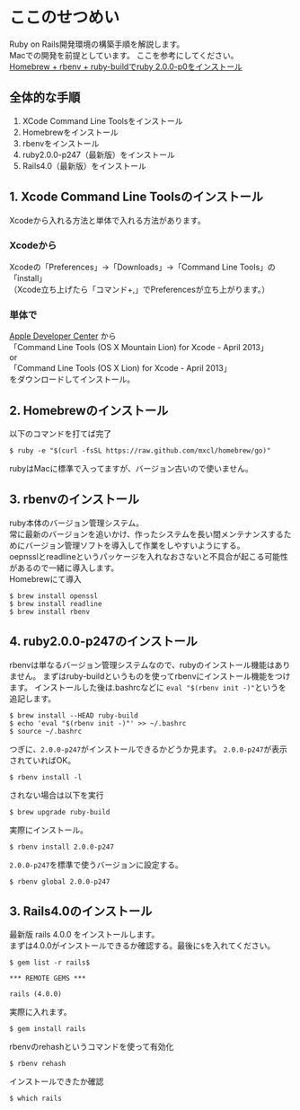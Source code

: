# ここのせつめい
Ruby on Rails開発環境の構築手順を解説します。  
Macでの開発を前提としています。
ここを参考にしてください。  
[Homebrew + rbenv + ruby-buildでruby 2.0.0-p0をインストール](http://qiita.com/s-yamaz@github/items/b38b330b44f517f3c77c)

## 全体的な手順
1. XCode Command Line Toolsをインストール
2. Homebrewをインストール
3. rbenvをインストール
4. ruby2.0.0-p247（最新版）をインストール
5. Rails4.0（最新版）をインストール


## 1. Xcode Command Line Toolsのインストール
Xcodeから入れる方法と単体で入れる方法があります。

### Xcodeから
Xcodeの「Preferences」→「Downloads」→「Command Line Tools」の「install」  
（Xcode立ち上げたら「コマンド+,」でPreferencesが立ち上がります。）

### 単体で
[Apple Developer Center](https://developer.apple.com/downloads/index.action) から  
「Command Line Tools (OS X Mountain Lion) for Xcode - April 2013」  
or  
「Command Line Tools (OS X Lion) for Xcode - April 2013」  
をダウンロードしてインストール。


## 2. Homebrewのインストール
以下のコマンドを打てば完了    

	$ ruby -e "$(curl -fsSL https://raw.github.com/mxcl/homebrew/go)"

rubyはMacに標準で入ってますが、バージョン古いので使いません。

## 3. rbenvのインストール
ruby本体のバージョン管理システム。  
常に最新のバージョンを追いかけ、作ったシステムを長い間メンテナンスするためにバージョン管理ソフトを導入して作業をしやすいようにする。  
oepnsslとreadlineというパッケージを入れなおさないと不具合が起こる可能性があるので一緒に導入します。  
Homebrewにて導入  

	$ brew install openssl  
	$ brew install readline  
	$ brew install rbenv  


## 4. ruby2.0.0-p247のインストール
rbenvは単なるバージョン管理システムなので、rubyのインストール機能はありません。
まずはruby-buildというものを使ってrbenvにインストール機能をつけます。
インストールした後は.bashrcなどに ```eval "$(rbenv init -)"```というを追記します。

	$ brew install --HEAD ruby-build
	$ echo 'eval "$(rbenv init -)"' >> ~/.bashrc
	$ source ~/.bashrc

つぎに、```2.0.0-p247```がインストールできるかどうか見ます。
```2.0.0-p247```が表示されていればOK。

	$ rbenv install -l


されない場合は以下を実行

	$ brew upgrade ruby-build
	
実際にインストール。

	$ rbenv install 2.0.0-p247
	
```2.0.0-p247```を標準で使うバージョンに設定する。

	$ rbenv global 2.0.0-p247


## 3. Rails4.0のインストール
最新版 rails 4.0.0 をインストールします。  
まずは4.0.0がインストールできるか確認する。最後に```$```を入れてください。

	$ gem list -r rails$

	*** REMOTE GEMS ***

	rails (4.0.0)

実際に入れます。
	
	$ gem install rails

rbenvのrehashというコマンドを使って有効化

	$ rbenv rehash

インストールできたか確認

	$ which rails
